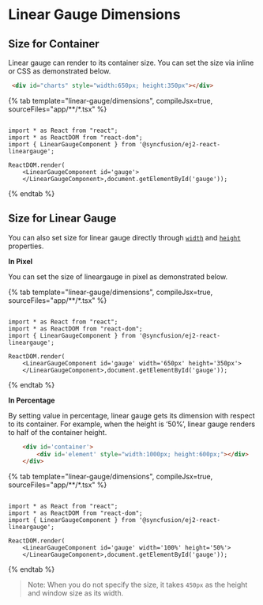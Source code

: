 
# Linear Gauge Dimensions

<!-- markdownlint-disable MD013 -->

## Size for Container

Linear gauge can render to its container size. You can set the size via inline or CSS as demonstrated below.

```html
 <div id="charts" style="width:650px; height:350px"></div>
```

{% tab template="linear-gauge/dimensions", compileJsx=true, sourceFiles="app/**/*.tsx" %}

```tsx

import * as React from "react";
import * as ReactDOM from "react-dom";
import { LinearGaugeComponent } from '@syncfusion/ej2-react-lineargauge';

ReactDOM.render(
    <LinearGaugeComponent id='gauge'>
    </LinearGaugeComponent>,document.getElementById('gauge'));

```

{% endtab %}

<!-- markdownlint-disable MD036 -->

## Size for Linear Gauge

You can also set size for linear gauge directly through [`width`](../api/linear-gauge/linearGaugeModel/#width-string) and [`height`](../api/linear-gauge/linearGaugeModel/#height-string) properties.

**In Pixel**

You can set the size of lineargauge in pixel as demonstrated below.

{% tab template="linear-gauge/dimensions", compileJsx=true, sourceFiles="app/**/*.tsx" %}

```tsx

import * as React from "react";
import * as ReactDOM from "react-dom";
import { LinearGaugeComponent } from '@syncfusion/ej2-react-lineargauge';

ReactDOM.render(
    <LinearGaugeComponent id='gauge' width='650px' height='350px'>
    </LinearGaugeComponent>,document.getElementById('gauge'));

```

{% endtab %}

**In Percentage**

By setting value in percentage, linear gauge gets its dimension with respect to its container. For example, when the height is ‘50%’, linear gauge renders to half of the container height.

```html
    <div id='container'>
        <div id='element' style="width:1000px; height:600px;"></div>
    </div>
```

{% tab template="linear-gauge/dimensions", compileJsx=true, sourceFiles="app/**/*.tsx" %}

```tsx

import * as React from "react";
import * as ReactDOM from "react-dom";
import { LinearGaugeComponent } from '@syncfusion/ej2-react-lineargauge';

ReactDOM.render(
    <LinearGaugeComponent id='gauge' width='100%' height='50%'>
    </LinearGaugeComponent>,document.getElementById('gauge'));

```

{% endtab %}

>Note: When you do not specify the size, it takes `450px` as the height and window size as its width.